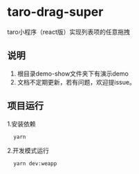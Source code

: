 # taro-drag-super
taro小程序（react版）实现列表项的任意拖拽 

## 说明
1. 根目录demo-show文件夹下有演示demo
2. 文档不定期更新，若有问题，欢迎提issue。

## 项目运行
1.安装依赖
```sh
  yarn
```
2.开发模式运行
```sh
  yarn dev:weapp
```

